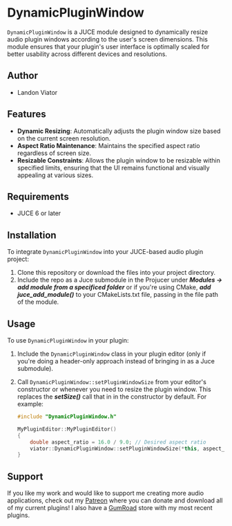 # DynamicPluginWindow

`DynamicPluginWindow` is a JUCE module designed to dynamically resize audio plugin windows according to the user's screen dimensions. This module ensures that your plugin's user interface is optimally scaled for better usability across different devices and resolutions.

## Author
- Landon Viator

## Features
- **Dynamic Resizing**: Automatically adjusts the plugin window size based on the current screen resolution.
- **Aspect Ratio Maintenance**: Maintains the specified aspect ratio regardless of screen size.
- **Resizable Constraints**: Allows the plugin window to be resizable within specified limits, ensuring that the UI remains functional and visually appealing at various sizes.

## Requirements
- JUCE 6 or later

## Installation
To integrate `DynamicPluginWindow` into your JUCE-based audio plugin project:

1. Clone this repository or download the files into your project directory.
2. Include the repo as a Juce submodule in the Projucer under **_Modules -> add module from a specificed folder_** or if you're using CMake, **_add juce_add_module()_** to your CMakeLists.txt file, passing in the file path of the module.

## Usage
To use `DynamicPluginWindow` in your plugin:

1. Include the `DynamicPluginWindow` class in your plugin editor (only if you're doing a header-only approach instead of bringing in as a Juce submodule).
2. Call `DynamicPluginWindow::setPluginWindowSize` from your editor's constructor or whenever you need to resize the plugin window. This replaces the **_setSize()_** call that in in the constructor by default. For example:

   ```cpp
   #include "DynamicPluginWindow.h"

   MyPluginEditor::MyPluginEditor()
   {
       double aspect_ratio = 16.0 / 9.0; // Desired aspect ratio
       viator::DynamicPluginWindow::setPluginWindowSize(*this, aspect_ratio);
   }
   ```

## Support

If you like my work and would like to support me creating more audio applications, check out my [Patreon](https://www.patreon.com/ViatorDSP) where you can donate and download all of my current plugins! I also have a [GumRoad](https://viatordsp.gumroad.com/?_gl=1*18tqfoy*_ga*MTg2MjcxNDgyNS4xNjg5OTI3NDE3*_ga_6LJN6D94N6*MTY5MjM5NjQ1Ni4xODguMS4xNjkyMzk2NTExLjAuMC4w) store with my most recent plugins.
